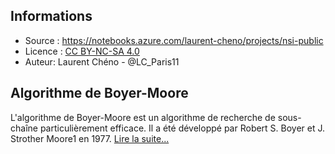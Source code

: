 ## Informations
* Source : https://notebooks.azure.com/laurent-cheno/projects/nsi-public
* Licence : [CC BY-NC-SA 4.0](https://creativecommons.org/licenses/by-nc-sa/4.0/deed.fr)
* Auteur: Laurent Chéno - @LC_Paris11

## Algorithme de Boyer-Moore
L'algorithme de Boyer-Moore est un algorithme de recherche de sous-chaîne particulièrement efficace. Il a été développé par Robert S. Boyer et J. Strother Moore1 en 1977. [Lire la suite...](https://fr.wikipedia.org/wiki/Algorithme_de_Boyer-Moore)
